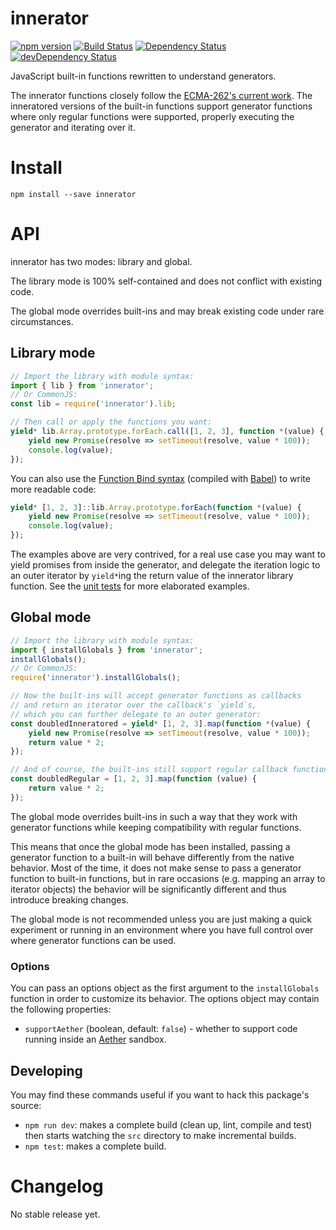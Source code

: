 # innerator
[![npm version](http://img.shields.io/npm/v/innerator.svg)](https://npmjs.org/package/innerator)
[![Build Status](http://img.shields.io/travis/UltCombo/innerator.svg)](https://travis-ci.org/UltCombo/innerator)
[![Dependency Status](http://img.shields.io/david/UltCombo/innerator.svg)](https://david-dm.org/UltCombo/innerator)
[![devDependency Status](http://img.shields.io/david/dev/UltCombo/innerator.svg)](https://david-dm.org/UltCombo/innerator#info=devDependencies)

JavaScript built-in functions rewritten to understand generators.

The innerator functions closely follow the [ECMA-262's current work](https://tc39.github.io/ecma262/). The inneratored versions of the built-in functions support generator functions where only regular functions were supported, properly executing the generator and iterating over it.

# Install

```
npm install --save innerator
```

# API

innerator has two modes: library and global.

The library mode is 100% self-contained and does not conflict with existing code.

The global mode overrides built-ins and may break existing code under rare circumstances.

## Library mode

```js
// Import the library with module syntax:
import { lib } from 'innerator';
// Or CommonJS:
const lib = require('innerator').lib;

// Then call or apply the functions you want:
yield* lib.Array.prototype.forEach.call([1, 2, 3], function *(value) {
	yield new Promise(resolve => setTimeout(resolve, value * 100));
	console.log(value);
});
```

You can also use the [Function Bind syntax](https://github.com/zenparsing/es-function-bind) (compiled with [Babel](http://babeljs.io/)) to write more readable code:

```js
yield* [1, 2, 3]::lib.Array.prototype.forEach(function *(value) {
	yield new Promise(resolve => setTimeout(resolve, value * 100));
	console.log(value);
});
```

The examples above are very contrived, for a real use case you may want to yield promises from inside the generator, and delegate the iteration logic to an outer iterator by `yield*`ing the return value of the innerator library function. See the [unit tests](src/test/lib.js) for more elaborated examples.

## Global mode

```js
// Import the library with module syntax:
import { installGlobals } from 'innerator';
installGlobals();
// Or CommonJS:
require('innerator').installGlobals();

// Now the built-ins will accept generator functions as callbacks
// and return an iterator over the callback's `yield`s,
// which you can further delegate to an outer generator:
const doubledInneratored = yield* [1, 2, 3].map(function *(value) {
	yield new Promise(resolve => setTimeout(resolve, value * 100));
	return value * 2;
});

// And of course, the built-ins still support regular callback functions:
const doubledRegular = [1, 2, 3].map(function (value) {
	return value * 2;
});
```

The global mode overrides built-ins in such a way that they work with generator functions while keeping compatibility with regular functions.

This means that once the global mode has been installed, passing a generator function to a built-in will behave differently from the native behavior. Most of the time, it does not make sense to pass a generator function to built-in functions, but in rare occasions (e.g. mapping an array to iterator objects) the behavior will be significantly different and thus introduce breaking changes.

The global mode is not recommended unless you are just making a quick experiment or running in an environment where you have full control over where generator functions can be used.

### Options

You can pass an options object as the first argument to the `installGlobals` function in order to customize its behavior. The options object may contain the following properties:

- `supportAether` (boolean, default: `false`) - whether to support code running inside an [Aether](http://aetherjs.com/) sandbox.

## Developing

You may find these commands useful if you want to hack this package's source:

- `npm run dev`: makes a complete build (clean up, lint, compile and test) then starts watching the `src` directory to make incremental builds.
- `npm test`: makes a complete build.

# Changelog

No stable release yet.
